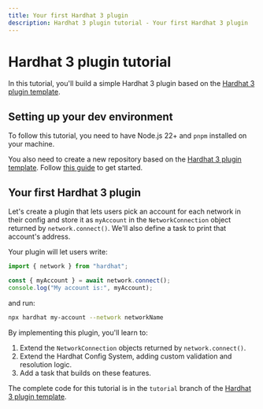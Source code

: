 ```yaml
---
title: Your first Hardhat 3 plugin
description: Hardhat 3 plugin tutorial - Your first Hardhat 3 plugin
---
```


# Hardhat 3 plugin tutorial

In this tutorial, you'll build a simple Hardhat 3 plugin based on the [Hardhat 3 plugin template](../guides/hardhat3-plugin-template.md).

## Setting up your dev environment

To follow this tutorial, you need to have Node.js 22+ and `pnpm` installed on your machine.

You also need to create a new repository based on the [Hardhat 3 plugin template](https://github.com/NomicFoundation/hardhat3-plugin-template). Follow [this guide](../guides/hardhat3-plugin-template.md) to get started.

## Your first Hardhat 3 plugin

Let's create a plugin that lets users pick an account for each network in their config and store it as `myAccount` in the `NetworkConnection` object returned by `network.connect()`. We'll also define a task to print that account's address.

Your plugin will let users write:

```ts
import { network } from "hardhat";

const { myAccount } = await network.connect();
console.log("My account is:", myAccount);
```

and run:

```sh
npx hardhat my-account --network networkName
```

By implementing this plugin, you'll learn to:

1. Extend the `NetworkConnection` objects returned by `network.connect()`.
2. Extend the Hardhat Config System, adding custom validation and resolution logic.
3. Add a task that builds on these features.

The complete code for this tutorial is in the `tutorial` branch of the [Hardhat 3 plugin template](https://github.com/NomicFoundation/hardhat3-plugin-template/tree/tutorial).
